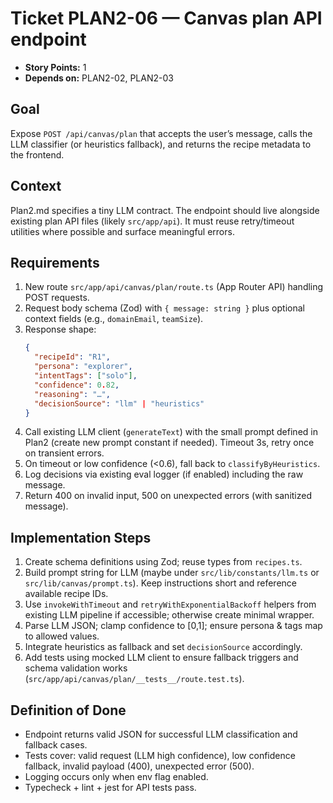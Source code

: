 # Ticket PLAN2-06 — Canvas plan API endpoint

- **Story Points:** 1
- **Depends on:** PLAN2-02, PLAN2-03

## Goal
Expose `POST /api/canvas/plan` that accepts the user’s message, calls the LLM classifier (or heuristics fallback), and returns the recipe metadata to the frontend.

## Context
Plan2.md specifies a tiny LLM contract. The endpoint should live alongside existing plan API files (likely `src/app/api`). It must reuse retry/timeout utilities where possible and surface meaningful errors.

## Requirements
1. New route `src/app/api/canvas/plan/route.ts` (App Router API) handling POST requests.
2. Request body schema (Zod) with `{ message: string }` plus optional context fields (e.g., `domainEmail`, `teamSize`).
3. Response shape:
   ```json
   {
     "recipeId": "R1",
     "persona": "explorer",
     "intentTags": ["solo"],
     "confidence": 0.82,
     "reasoning": "…",
     "decisionSource": "llm" | "heuristics"
   }
   ```
4. Call existing LLM client (`generateText`) with the small prompt defined in Plan2 (create new prompt constant if needed). Timeout 3s, retry once on transient errors.
5. On timeout or low confidence (<0.6), fall back to `classifyByHeuristics`.
6. Log decisions via existing eval logger (if enabled) including the raw message.
7. Return 400 on invalid input, 500 on unexpected errors (with sanitized message).

## Implementation Steps
1. Create schema definitions using Zod; reuse types from `recipes.ts`.
2. Build prompt string for LLM (maybe under `src/lib/constants/llm.ts` or `src/lib/canvas/prompt.ts`). Keep instructions short and reference available recipe IDs.
3. Use `invokeWithTimeout` and `retryWithExponentialBackoff` helpers from existing LLM pipeline if accessible; otherwise create minimal wrapper.
4. Parse LLM JSON; clamp confidence to [0,1]; ensure persona & tags map to allowed values.
5. Integrate heuristics as fallback and set `decisionSource` accordingly.
6. Add tests using mocked LLM client to ensure fallback triggers and schema validation works (`src/app/api/canvas/plan/__tests__/route.test.ts`).

## Definition of Done
- Endpoint returns valid JSON for successful LLM classification and fallback cases.
- Tests cover: valid request (LLM high confidence), low confidence fallback, invalid payload (400), unexpected error (500).
- Logging occurs only when env flag enabled.
- Typecheck + lint + jest for API tests pass.

